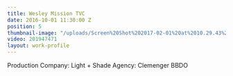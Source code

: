 ```yaml
---
title: Wesley Mission TVC
date: 2016-10-01 11:30:00 Z
position: 5
thumbnail-image: "/uploads/Screen%20Shot%202017-02-01%20at%2010.29.43%20am.png"
video: 201947471
layout: work-profile
---
```


Production Company: Light + Shade
Agency: Clemenger BBDO
